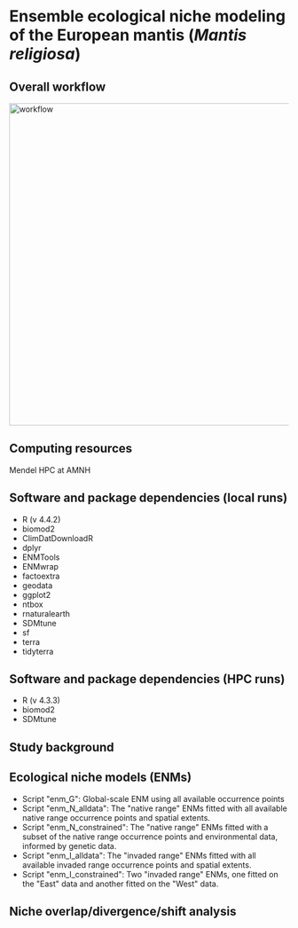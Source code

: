 # Ensemble ecological niche modeling of the European mantis (*Mantis religiosa*)

## Overall workflow
<img width="1416" height="581" alt="workflow" src="https://github.com/user-attachments/assets/49a2bcac-e98f-499a-bd3c-f7b1eaf1de06" />

## Computing resources
Mendel HPC at AMNH

## Software and package dependencies (local runs)
- R (v 4.4.2)
- biomod2
- ClimDatDownloadR
- dplyr
- ENMTools
- ENMwrap
- factoextra
- geodata
- ggplot2
- ntbox
- rnaturalearth
- SDMtune
- sf
- terra
- tidyterra

## Software and package dependencies (HPC runs)
- R (v 4.3.3)
- biomod2
- SDMtune

## Study background


## Ecological niche models (ENMs)
- Script "enm_G": Global-scale ENM using all available occurrence points
- Script "enm_N_alldata": The "native range" ENMs fitted with all available native range occurrence points and spatial extents.
- Script "enm_N_constrained": The "native range" ENMs fitted with a subset of the native range occurrence points and environmental data, informed by genetic data.
- Script "enm_I_alldata": The "invaded range" ENMs fitted with all available invaded range occurrence points and spatial extents.
- Script "enm_I_constrained": Two "invaded range" ENMs, one fitted on the "East" data and another fitted on the "West" data.

## Niche overlap/divergence/shift analysis
